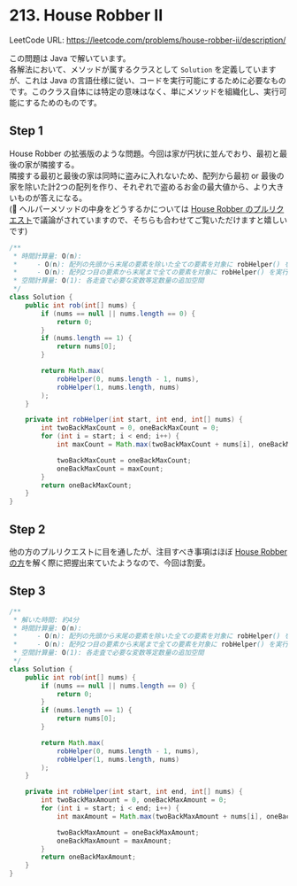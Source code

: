 # 213. House Robber II

LeetCode URL: https://leetcode.com/problems/house-robber-ii/description/

この問題は Java で解いています。  
各解法において、メソッドが属するクラスとして `Solution` を定義していますが、これは Java の言語仕様に従い、コードを実行可能にするために必要なものです。このクラス自体には特定の意味はなく、単にメソッドを組織化し、実行可能にするためのものです。

## Step 1

House Robber の拡張版のような問題。今回は家が円状に並んでおり、最初と最後の家が隣接する。  
隣接する最初と最後の家は同時に盗みに入れないため、配列から最初 or 最後の家を除いた計2つの配列を作り、それぞれで盗めるお金の最大値から、より大きいものが答えになる。  
(💭 ヘルパーメソッドの中身をどうするかについては [House Robber のプルリクエスト](https://github.com/seal-azarashi/leetcode/pull/33)で議論がされていますので、そちらも合わせてご覧いただけますと嬉しいです)  

```java
/**
 * 時間計算量: O(n):
 *     - O(n): 配列の先頭から末尾の要素を除いた全ての要素を対象に robHelper() を実行
 *     - O(n): 配列2つ目の要素から末尾まで全ての要素を対象に robHelper() を実行
 * 空間計算量: O(1): 各走査で必要な変数等定数量の追加空間
 */
class Solution {
    public int rob(int[] nums) {
        if (nums == null || nums.length == 0) {
            return 0;
        }
        if (nums.length == 1) {
            return nums[0];
        }

        return Math.max(
            robHelper(0, nums.length - 1, nums),
            robHelper(1, nums.length, nums)
        );
    }

    private int robHelper(int start, int end, int[] nums) {
        int twoBackMaxCount = 0, oneBackMaxCount = 0;
        for (int i = start; i < end; i++) {
            int maxCount = Math.max(twoBackMaxCount + nums[i], oneBackMaxCount);

            twoBackMaxCount = oneBackMaxCount;
            oneBackMaxCount = maxCount;
        }
        return oneBackMaxCount;
    }
}
```

## Step 2

他の方のプルリクエストに目を通したが、注目すべき事項はほぼ [House Robber の方](https://github.com/seal-azarashi/leetcode/pull/33)を解く際に把握出来ていたようなので、今回は割愛。

## Step 3

```java
/**
 * 解いた時間: 約4分
 * 時間計算量: O(n):
 *     - O(n): 配列の先頭から末尾の要素を除いた全ての要素を対象に robHelper() を実行
 *     - O(n): 配列2つ目の要素から末尾まで全ての要素を対象に robHelper() を実行
 * 空間計算量: O(1): 各走査で必要な変数等定数量の追加空間
 */
class Solution {
    public int rob(int[] nums) {
        if (nums == null || nums.length == 0) {
            return 0;
        }
        if (nums.length == 1) {
            return nums[0];
        }

        return Math.max(
            robHelper(0, nums.length - 1, nums),
            robHelper(1, nums.length, nums)
        );
    }

    private int robHelper(int start, int end, int[] nums) {
        int twoBackMaxAmount = 0, oneBackMaxAmount = 0;
        for (int i = start; i < end; i++) {
            int maxAmount = Math.max(twoBackMaxAmount + nums[i], oneBackMaxAmount);

            twoBackMaxAmount = oneBackMaxAmount;
            oneBackMaxAmount = maxAmount;
        }
        return oneBackMaxAmount;
    }
}
```
